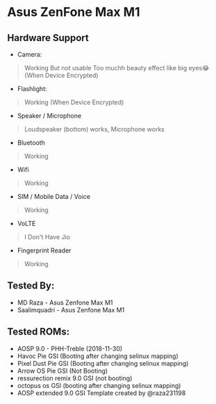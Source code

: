 # Asus ZenFone Max M1

## Hardware Support

* Camera:
> Working But not usable Too muchh beauty effect like big eyes😂(When Device Encrypted)

* Flashlight:
> Working (When Device Encrypted)

* Speaker / Microphone
> Loudspeaker (bottom) works, Microphone works

* Bluetooth
> Working

* Wifi
> Working

* SIM / Mobile Data / Voice
> Working

* VoLTE
> I Don't Have Jio

* Fingerprint Reader
> Working

## Tested By:
* MD Raza - Asus Zenfone Max M1
* Saalimquadri -  Asus Zenfone Max M1

## Tested ROMs:
* AOSP 9.0 - PHH-Treble (2018-11-30)
* Havoc Pie GSI (Booting after changing selinux mapping)
* Pixel Dust Pie GSI (Booting after changing selinux mapping)
* Arrow OS Pie GSI (Not Booting)
* ressurection remix 9.0 GSI (not booting)
* octopus os GSI (booting after changing selinux mapping)
* AOSP extended 9.0 GSI 
Template created by @raza231198
